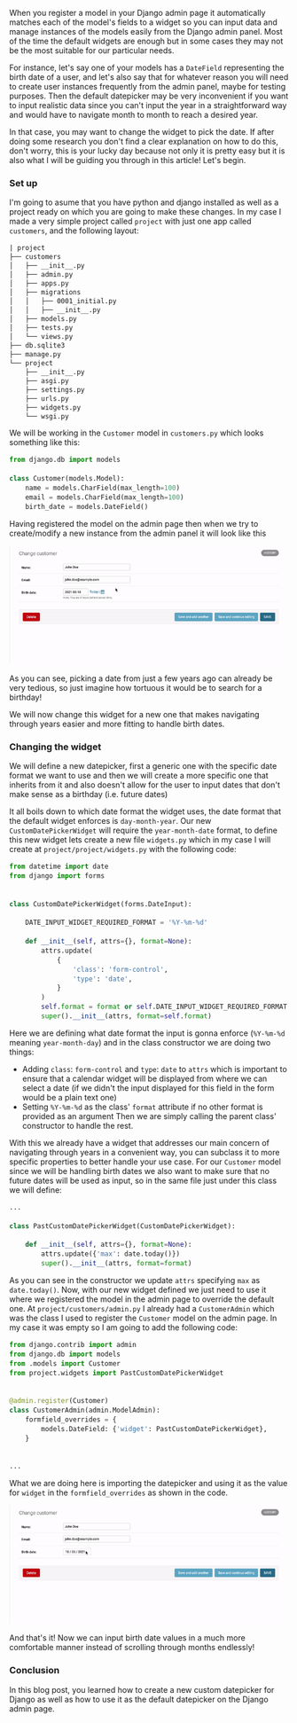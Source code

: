 When you register a model in your Django admin page it automatically matches each of the model's fields to
a widget so you can input data and manage instances of the models easily from the Django admin panel. Most of the time the default widgets are enough but in some cases they may not be the most suitable for our particular needs.

For instance, let's say one of your models has a `DateField` representing the birth date of a user, and let's also say that for whatever reason you will need to create user instances frequently from the admin panel, maybe for testing purposes.
Then the default datepicker may be very inconvenient if you want to input realistic data since you can't input the year in a straightforward way and would have to navigate month to month to reach a desired year.

In that case, you may want to change the widget to pick the date. If after doing some research you don't find a clear explanation on how to do this, don't worry, this is your lucky day because not only it is pretty easy but it is also what I will be guiding you through in this article! Let's begin.

### Set up

I'm going to asume that you have python and django installed as well as a project ready on which you are going to make these changes.
In my case I made a very simple project called `project` with just one app called `customers`, and the following layout:


```
| project
├── customers
│   ├── __init__.py
│   ├── admin.py
│   ├── apps.py
│   ├── migrations
│   │   ├── 0001_initial.py
│   │   ├── __init__.py
│   ├── models.py
│   ├── tests.py
│   └── views.py
├── db.sqlite3
├── manage.py
└── project
    ├── __init__.py
    ├── asgi.py
    ├── settings.py
    ├── urls.py
    ├── widgets.py
    └── wsgi.py
```

We will be working in the `Customer` model in `customers.py` which looks something like this:

```python
from django.db import models

class Customer(models.Model):
    name = models.CharField(max_length=100)
    email = models.CharField(max_length=100)
    birth_date = models.DateField()

```

Having registered the model on the admin page then when we try to create/modify a new instance from the admin panel it will look like this

![image](images/default_datepicker.gif)

As you can see, picking a date from just a few years ago can already be very tedious, so just imagine how tortuous it would be to search for a birthday!

We will now change this widget for a new one that makes navigating through years easier and more fitting to handle birth dates.


### Changing the widget

We will define a new datepicker, first a generic one with the specific date format we want to use and then we will create a more
specific one that inherits from it and also doesn't allow for the user to input dates that don't make sense as a birthday
(i.e. future dates)

It all boils down to which date format the widget uses, the date format that the default widget enforces is `day-month-year`.
Our new `CustomDatePickerWidget` will require the `year-month-date` format, to define this new widget lets create a new
file `widgets.py` which in my case I will create at `project/project/widgets.py` with the following code:


```python
from datetime import date
from django import forms


class CustomDatePickerWidget(forms.DateInput):

    DATE_INPUT_WIDGET_REQUIRED_FORMAT = '%Y-%m-%d'

    def __init__(self, attrs={}, format=None):
        attrs.update(
            {
                'class': 'form-control',
                'type': 'date',
            }
        )
        self.format = format or self.DATE_INPUT_WIDGET_REQUIRED_FORMAT
        super().__init__(attrs, format=self.format)

```

Here we are defining what date format the input is gonna enforce (`%Y-%m-%d` meaning `year-month-day`) and in the class constructor we are doing two things:
- Adding `class`: `form-control` and `type`: `date` to `attrs` which is important to ensure that a calendar widget will be displayed from where we can select a date (if we didn't the input displayed for this field in the form would be a plain text one)
- Setting `%Y-%m-%d` as the class' `format` attribute if no other format is provided as an argument
Then we are simply calling the parent class' constructor to handle the rest.

With this we already have a widget that addresses our main concern of navigating through years in a convenient way, you can subclass
it to more specific properties to better handle your use case. For our `Customer` model since we will be handling birth dates we also want to make sure that no future dates will be used as input, so in the same file just under this class we will define:


```python
...

class PastCustomDatePickerWidget(CustomDatePickerWidget):

    def __init__(self, attrs={}, format=None):
        attrs.update({'max': date.today()})
        super().__init__(attrs, format=format)

```

As you can see in the constructor we update `attrs` specifying `max` as `date.today()`.
Now, with our new widget defined we just need to use it where we registered the model in the admin page to override the default one.
At `project/customers/admin.py` I already had a `CustomerAdmin` which was the class I used to register the `Customer` model on the
admin page. In my case it was empty so I am going to add the following code:


```python
from django.contrib import admin
from django.db import models
from .models import Customer
from project.widgets import PastCustomDatePickerWidget


@admin.register(Customer)
class CustomerAdmin(admin.ModelAdmin):
    formfield_overrides = {
        models.DateField: {'widget': PastCustomDatePickerWidget},
    }


...

```

What we are doing here is importing the datepicker and using it as the value for `widget` in the `formfield_overrides` as shown in the code.

![image](images/new_datepicker.gif)

And that's it! Now we can input birth date values in a much more comfortable manner instead of scrolling through months endlessly!


### Conclusion

In this blog post, you learned how to create a new custom datepicker for Django as well as how to use it as the default datepicker on the Django admin page.

